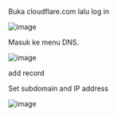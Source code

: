 Buka cloudflare.com lalu log in

![image](https://user-images.githubusercontent.com/88620315/138641668-8c9c1c56-53b4-4af5-9aac-44a425951712.png)

Masuk ke menu DNS.

![image](https://user-images.githubusercontent.com/88620315/138642485-190febf6-5e22-41ca-be5d-4010cb13a4dd.png)

add record


Set subdomain and IP address 

![image](https://user-images.githubusercontent.com/88620315/138641866-34f7247b-a799-4070-ad6a-7d5c113f49cb.png)
